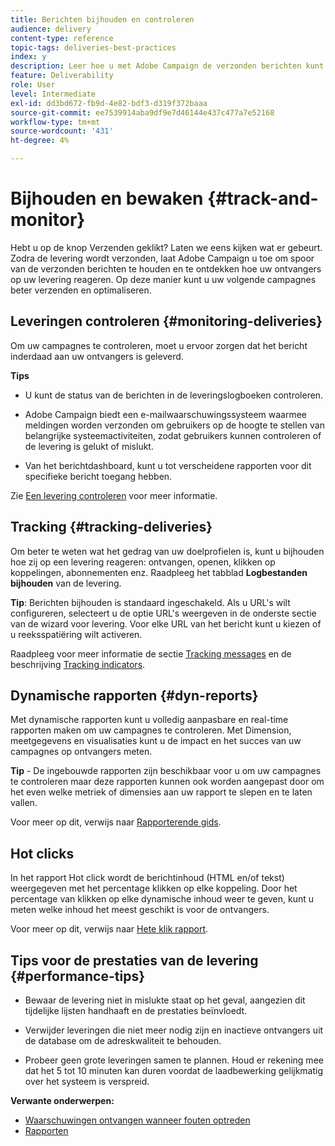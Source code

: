 ```yaml
---
title: Berichten bijhouden en controleren
audience: delivery
content-type: reference
topic-tags: deliveries-best-practices
index: y
description: Leer hoe u met Adobe Campaign de verzonden berichten kunt volgen en kunt ontdekken hoe de ontvangers op uw levering reageren
feature: Deliverability
role: User
level: Intermediate
exl-id: dd3bd672-fb9d-4e82-bdf3-d319f372baaa
source-git-commit: ee7539914aba9df9e7d46144e437c477a7e52168
workflow-type: tm+mt
source-wordcount: '431'
ht-degree: 4%

---
```


# Bijhouden en bewaken {#track-and-monitor}

Hebt u op de knop Verzenden geklikt? Laten we eens kijken wat er gebeurt. Zodra de levering wordt verzonden, laat Adobe Campaign u toe om spoor van de verzonden berichten te houden en te ontdekken hoe uw ontvangers op uw levering reageren. Op deze manier kunt u uw volgende campagnes beter verzenden en optimaliseren.

## Leveringen controleren {#monitoring-deliveries}

Om uw campagnes te controleren, moet u ervoor zorgen dat het bericht inderdaad aan uw ontvangers is geleverd.

**Tips**

* U kunt de status van de berichten in de leveringslogboeken controleren.

* Adobe Campaign biedt een e-mailwaarschuwingssysteem waarmee meldingen worden verzonden om gebruikers op de hoogte te stellen van belangrijke systeemactiviteiten, zodat gebruikers kunnen controleren of de levering is gelukt of mislukt.

* Van het berichtdashboard, kunt u tot verscheidene rapporten voor dit specifieke bericht toegang hebben.

Zie [Een levering controleren](../../sending/using/monitoring-a-delivery.md) voor meer informatie.

## Tracking {#tracking-deliveries}

Om beter te weten wat het gedrag van uw doelprofielen is, kunt u bijhouden hoe zij op een levering reageren: ontvangen, openen, klikken op koppelingen, abonnementen enz. Raadpleeg het tabblad **Logbestanden bijhouden** van de levering.

**Tip**: Berichten bijhouden is standaard ingeschakeld. Als u URL&#39;s wilt configureren, selecteert u de optie URL&#39;s weergeven in de onderste sectie van de wizard voor levering. Voor elke URL van het bericht kunt u kiezen of u reeksspatiëring wilt activeren.

Raadpleeg voor meer informatie de sectie [Tracking messages](../../sending/using/tracking-messages.md) en de beschrijving [Tracking indicators](../../reporting/using/tracking-indicators.md).

## Dynamische rapporten {#dyn-reports}

Met dynamische rapporten kunt u volledig aanpasbare en real-time rapporten maken om uw campagnes te controleren. Met Dimension, meetgegevens en visualisaties kunt u de impact en het succes van uw campagnes op ontvangers meten.

**Tip**  - De ingebouwde rapporten zijn beschikbaar voor u om uw campagnes te controleren maar deze rapporten kunnen ook worden aangepast door om het even welke metriek of dimensies aan uw rapport te slepen en te laten vallen.

Voor meer op dit, verwijs naar [Rapporterende gids](../../reporting/using/about-dynamic-reports.md).

## Hot clicks

In het rapport Hot click wordt de berichtinhoud (HTML en/of tekst) weergegeven met het percentage klikken op elke koppeling. Door het percentage van klikken op elke dynamische inhoud weer te geven, kunt u meten welke inhoud het meest geschikt is voor de ontvangers.

Voor meer op dit, verwijs naar [Hete klik rapport](../../reporting/using/hot-clicks.md).

## Tips voor de prestaties van de levering {#performance-tips}

* Bewaar de levering niet in mislukte staat op het geval, aangezien dit tijdelijke lijsten handhaaft en de prestaties beïnvloedt.

* Verwijder leveringen die niet meer nodig zijn en inactieve ontvangers uit de database om de adreskwaliteit te behouden.

* Probeer geen grote leveringen samen te plannen. Houd er rekening mee dat het 5 tot 10 minuten kan duren voordat de laadbewerking gelijkmatig over het systeem is verspreid.

**Verwante onderwerpen:**

* [Waarschuwingen ontvangen wanneer fouten optreden](../../sending/using/receiving-alerts-when-failures-happen.md)
* [Rapporten](../../reporting/using/about-dynamic-reports.md)
